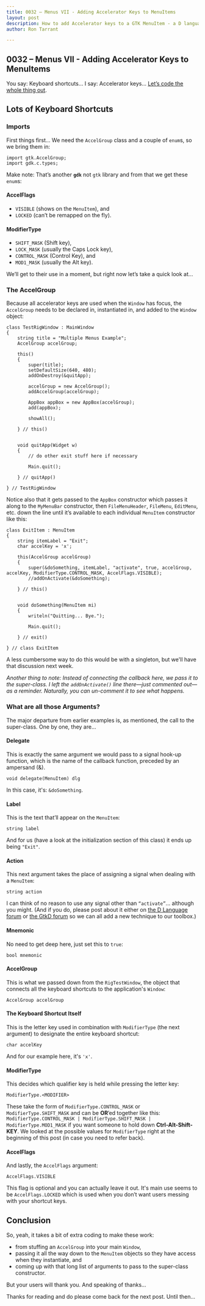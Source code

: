 ```yaml
---
title: 0032 – Menus VII - Adding Accelerator Keys to MenuItems
layout: post
description: How to add Accelerator keys to a GTK MenuItem - a D language tutorial.
author: Ron Tarrant

---
```


## 0032 – Menus VII - Adding Accelerator Keys to MenuItems

You say: Keyboard shortcuts… I say: Accelerator keys… [Let’s code the whole thing out](https://github.com/rontarrant/gtkDcoding/blob/master/012_menus/menu_012_16_accel_menus.d).

## Lots of Keyboard Shortcuts

### Imports

First things first… We need the `AccelGroup` class and a couple of `enum`s, so we bring them in:

	import gtk.AccelGroup;
	import gdk.c.types;

Make note: That’s another **`gdk`** not `gtk` library and from that we get these `enum`s:

#### AccelFlags

- `VISIBLE` (shows on the `MenuItem`), and
- `LOCKED` (can’t be remapped on the fly).

#### ModifierType

- `SHIFT_MASK` (Shift key),
- `LOCK_MASK` (usually the Caps Lock key),
- `CONTROL_MASK` (Control Key), and
- `MOD1_MASK` (usually the Alt key).

We’ll get to their use in a moment, but right now let’s take a quick look at…

### The AccelGroup

Because all accelerator keys are used when the `Window` has focus, the `AccelGroup` needs to be declared in, instantiated in, and added to the `Window` object:

	class TestRigWindow : MainWindow
	{
		string title = "Multiple Menus Example";
		AccelGroup accelGroup;
	
		this()
		{
			super(title);
			setDefaultSize(640, 480);
			addOnDestroy(&quitApp);
	
			accelGroup = new AccelGroup();
			addAccelGroup(accelGroup);
	
			AppBox appBox = new AppBox(accelGroup);
			add(appBox);
			
			showAll();
			
		} // this()
		
		
		void quitApp(Widget w)
		{
			// do other exit stuff here if necessary
			
			Main.quit();
			
		} // quitApp()
		
	} // TestRigWindow

Notice also that it gets passed to the `AppBox` constructor which passes it along to the `MyMenuBar` constructor, then `FileMenuHeader`, `FileMenu`, `EditMenu`, etc. down the line until it’s available to each individual `MenuItem` constructor like this:

	class ExitItem : MenuItem
	{
		string itemLabel = "Exit";
		char accelKey = 'x';
	   
		this(AccelGroup accelGroup)
		{
			super(&doSomething, itemLabel, "activate", true, accelGroup, accelKey, ModifierType.CONTROL_MASK, AccelFlags.VISIBLE);
			//addOnActivate(&doSomething);
			
		} // this()
		
		
		void doSomething(MenuItem mi)
		{
			writeln("Quitting... Bye.");
			
			Main.quit();
			
		} // exit()
		
	} // class ExitItem


A less cumbersome way to do this would be with a singleton, but we'll have that discussion next week.

*Another thing to note: Instead of connecting the callback here, we pass it to the super-class. I left the `addOnActivate()` line there—just commented out—as a reminder. Naturally, you can un-comment it to see what happens.*

### What are all those Arguments?

The major departure from earlier examples is, as mentioned, the call to the super-class. One by one, they are...

#### Delegate

This is exactly the same argument we would pass to a signal hook-up function, which is the name of the callback function, preceded by an ampersand (&).

	void delegate(MenuItem) dlg

In this case, it's: `&doSomething`.

#### Label

This is the text that’ll appear on the `MenuItem`:

	string label

And for us (have a look at the initialization section of this class) it ends up being `"Exit"`.

#### Action

This next argument takes the place of assigning a signal when dealing with a `MenuItem`:

	string action

I can think of no reason to use any signal other than `“activate”`... although you might. (And if you do, please post about it either on [the D Language forum](https://forum.dlang.org/) or [the GtkD forum](https://forum.gtkd.org/groups/GtkD/) so we can all add a new technique to our toolbox.)

#### Mnemonic

No need to get deep here, just set this to `true`:

	bool mnemonic

#### AccelGroup

This is what we passed down from the `RigTestWindow`, the object that connects all the keyboard shortcuts to the application's `Window`:

	AccelGroup accelGroup

#### The Keyboard Shortcut Itself

This is the letter key used in combination with `ModifierType` (the next argument) to designate the entire keyboard shortcut:

	char accelKey

And for our example here, it's `'x'`.

#### ModifierType

This decides which qualifier key is held while pressing the letter key:

	ModifierType.<MODIFIER>

These take the form of `ModifierType.CONTROL_MASK` or `ModifierType.SHIFT_MASK` and can be **OR**’ed together like this: `ModifierType.CONTROL_MASK | ModifierType.SHIFT_MASK | ModifierType.MOD1_MASK` if you want someone to hold down **Ctrl-Alt-Shift-KEY**. We looked at the possible values for `ModifierType` right at the beginning of this post (in case you need to refer back).

#### AccelFlags

And lastly, the `AccelFlags` argument:

	AccelFlags.VISIBLE

This flag is optional and you can actually leave it out. It's main use seems to be `AccelFlags.LOCKED` which is used when you don’t want users messing with your shortcut keys.


## Conclusion

So, yeah, it takes a bit of extra coding to make these work:

- from stuffing an `AccelGroup` into your main `Window`,
- passing it all the way down to the `MenuItem` objects so they have access when they instantiate, and
- coming up with that long list of arguments to pass to the super-class constructor.

But your users will thank you. And speaking of thanks...

Thanks for reading and do please come back for the next post. Until then...
